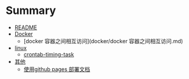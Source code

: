 # Summary

* [README](README.md)
* [Docker]()
    * [docker 容器之间相互访问](docker/docker 容器之间相互访问.md)
* [linux]()
    * [crontab-timing-task](linux/crontab-timing-task.md)
* [其他]()
    * [使用github pages 部署文档](other/depoly-doc-github-pages.md)